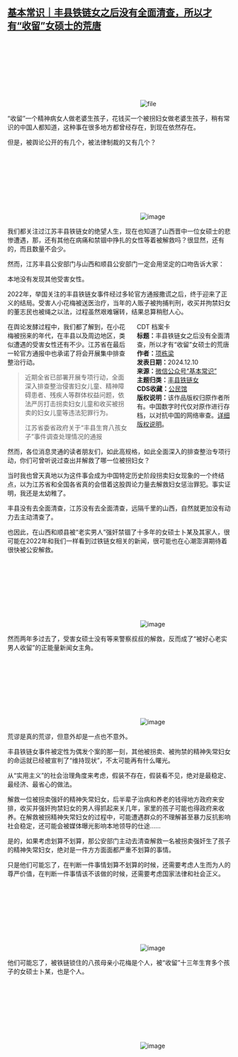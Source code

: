 <!--1733831197000-->
[基本常识｜丰县铁链女之后没有全面清查，所以才有“收留”女硕士的荒唐](https://chinadigitaltimes.net/chinese/713821.html)
------

<p><img decoding="async" src="data:image/svg+xml,%3Csvg%20xmlns='http://www.w3.org/2000/svg'%20viewBox='0%200%200%200'%3E%3C/svg%3E" alt="file" data-lazy-src="https://chinadigitaltimes.net/chinese/files/2024/12/image-1733831016252.png"><noscript><img decoding="async" src="https://chinadigitaltimes.net/chinese/files/2024/12/image-1733831016252.png" alt="file"></noscript></p><p>“收留”一个精神病女人做老婆生孩子，花钱买一个被拐妇女做老婆生孩子，稍有常识的中国人都知道，这种事在很多地方都曾经存在，到现在依然存在。</p><p>但是，被舆论公开的有几个，被法律制裁的又有几个？</p><p><img decoding="async" src="data:image/svg+xml,%3Csvg%20xmlns='http://www.w3.org/2000/svg'%20viewBox='0%200%200%200'%3E%3C/svg%3E" alt="image" data-lazy-src="https://chinadigitaltimes.net/chinese/files/2024/12/post-713821-675829591f0d4."><noscript><img decoding="async" src="https://chinadigitaltimes.net/chinese/files/2024/12/post-713821-675829591f0d4." alt="image"></noscript></p><p>我们都关注过江苏丰县铁链女的绝望人生，现在也知道了山西晋中一位女硕士的悲惨遭遇，那，还有其他在病痛和禁锢中挣扎的女性等着被解救吗？很显然，还有的，而且数量不会少。</p><p>然而，江苏丰县公安部门与山西和顺县公安部门一定会用坚定的口吻告诉大家：</p><p>本地没有发现其他受害女性。</p><p>2022年，举国关注的丰县铁链女事件经过多轮官方通报撒谎之后，终于迎来了正义的结局。受害人小花梅被送医治疗，当年的人贩子被拘捕判刑，收买并拘禁妇女的董志民也被绳之以法，过程虽然艰难辗转，结果总算稍慰人心。</p><div style="width:42%;float:right;padding-left:20px"><div class="su-spoiler su-spoiler-style-fancy su-spoiler-icon-chevron-circle" data-scroll-offset="0" data-anchor-in-url="no"><div class="su-spoiler-title" tabindex="0" role="button"><span class="su-spoiler-icon"></span>CDT 档案卡</div><div class="su-spoiler-content su-u-clearfix su-u-trim"><strong>标题：</strong>丰县铁链女之后没有全面清查，所以才有“收留”女硕士的荒唐<br><strong>作者：</strong><a href="https://chinadigitaltimes.net/space/基本常识" target="_blank">项栋梁</a><br><strong>发表日期：</strong>2024.12.10<br><strong>来源：</strong><a href="https://web.archive.org/web/https://mp.weixin.qq.com/s/vL6SS4WMuMxjwpmwxCHLjw" target="_blank">微信公众号“基本常识”</a><br><strong>主题归类：</strong><a href="https://chinadigitaltimes.net/space/铁链女" target="_blank">丰县铁链女</a><br><strong>CDS收藏：</strong><a href="https://chinadigitaltimes.net/space/%E5%85%AC%E6%B0%91%E9%A6%86" target="_blank" rel="noopener">公民馆</a><br><strong>版权说明：</strong>该作品版权归原作者所有。中国数字时代仅对原作进行存档，以对抗中国的网络审查。<a href="https://chinadigitaltimes.net/chinese/copyright">详细版权说明</a>。</div></div></div><p>在舆论发酵过程中，我们都了解到，在小花梅被拐来的年代，在丰县以及周边地区，类似遭遇的受害女性还有不少。江苏省在最后一轮官方通报中也承诺了将会开展集中排查整治行动。</p><blockquote><p>近期全省已部署开展专项行动，全面深入排查整治侵害妇女儿童、精神障碍患者、残疾人等群体权益问题，依法严厉打击拐卖妇女儿童和收买被拐卖的妇女儿童等违法犯罪行为。</p><p>江苏省委省政府关于“丰县生育八孩女子”事件调查处理情况的通报</p></blockquote><p>然而，各位消息灵通的读者朋友们，如此高规格，如此全面深入的排查整治专项行动，你们可曾听说过查出并解救了哪一位被拐妇女？</p><p>当时我也曾天真地以为这件事会成为中国特定历史阶段拐卖妇女现象的一个终结点，以为江苏省和全国各省真的会借着这股舆论力量去解救妇女惩治罪犯。事实证明，我还是太幼稚了。</p><p>丰县没有去全面清查，江苏没有去全面清查，远隔千里的山西，自然就更加没有动力去主动清查了。</p><p>也因此，在山西和顺县被“老实男人”强奸禁锢了十多年的女硕士卜某及其家人，很可能在2022年和我们一样看到过铁链女相关的新闻，很可能也在心潮澎湃期待着很快被公安解救。</p><p><img decoding="async" src="data:image/svg+xml,%3Csvg%20xmlns='http://www.w3.org/2000/svg'%20viewBox='0%200%200%200'%3E%3C/svg%3E" alt="image" data-lazy-src="https://chinadigitaltimes.net/chinese/files/2024/12/post-713821-675829592be84."><noscript><img decoding="async" src="https://chinadigitaltimes.net/chinese/files/2024/12/post-713821-675829592be84." alt="image"></noscript></p><p>然而两年多过去了，受害女硕士没有等来警察叔叔的解救，反而成了“被好心老实男人收留”的正能量新闻女主角。</p><p><img decoding="async" src="data:image/svg+xml,%3Csvg%20xmlns='http://www.w3.org/2000/svg'%20viewBox='0%200%200%200'%3E%3C/svg%3E" alt="image" data-lazy-src="https://chinadigitaltimes.net/chinese/files/2024/12/post-713821-67582959358a9."><noscript><img decoding="async" src="https://chinadigitaltimes.net/chinese/files/2024/12/post-713821-67582959358a9." alt="image"></noscript></p><p>荒谬是真的荒谬，但意外却是一点也不意外。</p><p>丰县铁链女事件被定性为偶发个案的那一刻，其他被拐卖、被拘禁的精神失常妇女的命运就已经被宣判了“维持现状”，不太可能再有什么曙光。</p><p>从“实用主义”的社会治理角度来考虑，假装不存在，假装看不见，绝对是最稳定、最经济、最省心的做法。</p><p>解救一位被拐卖强奸的精神失常妇女，后半辈子治病和养老的钱得地方政府来安排，收买并强奸拘禁妇女的男人得抓起来关几年，家里的孩子可能也得政府来收养。在解救被拐精神失常妇女的过程中，可能遭遇群众的不理解甚至暴力反抗影响社会稳定，还可能会被媒体曝光影响本地领导的仕途……</p><p>是的，如果考虑划算不划算，那公安部门主动去清查解救一名被拐卖强奸生了孩子的精神失常妇女，绝对是一件方方面面都严重不划算的事情。</p><p>只是他们可能忘了，在判断一件事情划算不划算的时候，还需要考虑人生而为人的尊严价值，在判断一件事情该不该做的时候，还需要考虑国家法律和社会正义。</p><p><img decoding="async" src="data:image/svg+xml,%3Csvg%20xmlns='http://www.w3.org/2000/svg'%20viewBox='0%200%200%200'%3E%3C/svg%3E" alt="image" data-lazy-src="https://chinadigitaltimes.net/chinese/files/2024/12/post-713821-675829593d01b."><noscript><img decoding="async" src="https://chinadigitaltimes.net/chinese/files/2024/12/post-713821-675829593d01b." alt="image"></noscript></p><p>他们可能忘了，被铁链锁住的八孩母亲小花梅是个人，被“收留”十三年生育多个孩子的女硕士卜某，也是个人。</p><p><img decoding="async" src="data:image/svg+xml,%3Csvg%20xmlns='http://www.w3.org/2000/svg'%20viewBox='0%200%200%200'%3E%3C/svg%3E" alt="image" data-lazy-src="https://chinadigitaltimes.net/chinese/files/2024/12/post-713821-67582959475fb."><noscript><img decoding="async" src="https://chinadigitaltimes.net/chinese/files/2024/12/post-713821-67582959475fb." alt="image"></noscript></p><div class="addtoany_share_save_container addtoany_content addtoany_content_bottom"><div class="a2a_kit a2a_kit_size_32 addtoany_list" data-a2a-url="https://chinadigitaltimes.net/chinese/713821.html" data-a2a-title="基本常识｜丰县铁链女之后没有全面清查，所以才有“收留”女硕士的荒唐"><a class="a2a_button_facebook" href="https://www.addtoany.com/add_to/facebook?linkurl=https%3A%2F%2Fchinadigitaltimes.net%2Fchinese%2F713821.html&amp;linkname=%E5%9F%BA%E6%9C%AC%E5%B8%B8%E8%AF%86%EF%BD%9C%E4%B8%B0%E5%8E%BF%E9%93%81%E9%93%BE%E5%A5%B3%E4%B9%8B%E5%90%8E%E6%B2%A1%E6%9C%89%E5%85%A8%E9%9D%A2%E6%B8%85%E6%9F%A5%EF%BC%8C%E6%89%80%E4%BB%A5%E6%89%8D%E6%9C%89%E2%80%9C%E6%94%B6%E7%95%99%E2%80%9D%E5%A5%B3%E7%A1%95%E5%A3%AB%E7%9A%84%E8%8D%92%E5%94%90" title="Facebook" rel="nofollow noopener" target="_blank"></a><a class="a2a_button_twitter" href="https://www.addtoany.com/add_to/twitter?linkurl=https%3A%2F%2Fchinadigitaltimes.net%2Fchinese%2F713821.html&amp;linkname=%E5%9F%BA%E6%9C%AC%E5%B8%B8%E8%AF%86%EF%BD%9C%E4%B8%B0%E5%8E%BF%E9%93%81%E9%93%BE%E5%A5%B3%E4%B9%8B%E5%90%8E%E6%B2%A1%E6%9C%89%E5%85%A8%E9%9D%A2%E6%B8%85%E6%9F%A5%EF%BC%8C%E6%89%80%E4%BB%A5%E6%89%8D%E6%9C%89%E2%80%9C%E6%94%B6%E7%95%99%E2%80%9D%E5%A5%B3%E7%A1%95%E5%A3%AB%E7%9A%84%E8%8D%92%E5%94%90" title="Twitter" rel="nofollow noopener" target="_blank"></a><a class="a2a_button_telegram" href="https://www.addtoany.com/add_to/telegram?linkurl=https%3A%2F%2Fchinadigitaltimes.net%2Fchinese%2F713821.html&amp;linkname=%E5%9F%BA%E6%9C%AC%E5%B8%B8%E8%AF%86%EF%BD%9C%E4%B8%B0%E5%8E%BF%E9%93%81%E9%93%BE%E5%A5%B3%E4%B9%8B%E5%90%8E%E6%B2%A1%E6%9C%89%E5%85%A8%E9%9D%A2%E6%B8%85%E6%9F%A5%EF%BC%8C%E6%89%80%E4%BB%A5%E6%89%8D%E6%9C%89%E2%80%9C%E6%94%B6%E7%95%99%E2%80%9D%E5%A5%B3%E7%A1%95%E5%A3%AB%E7%9A%84%E8%8D%92%E5%94%90" title="Telegram" rel="nofollow noopener" target="_blank"></a><a class="a2a_button_reddit" href="https://www.addtoany.com/add_to/reddit?linkurl=https%3A%2F%2Fchinadigitaltimes.net%2Fchinese%2F713821.html&amp;linkname=%E5%9F%BA%E6%9C%AC%E5%B8%B8%E8%AF%86%EF%BD%9C%E4%B8%B0%E5%8E%BF%E9%93%81%E9%93%BE%E5%A5%B3%E4%B9%8B%E5%90%8E%E6%B2%A1%E6%9C%89%E5%85%A8%E9%9D%A2%E6%B8%85%E6%9F%A5%EF%BC%8C%E6%89%80%E4%BB%A5%E6%89%8D%E6%9C%89%E2%80%9C%E6%94%B6%E7%95%99%E2%80%9D%E5%A5%B3%E7%A1%95%E5%A3%AB%E7%9A%84%E8%8D%92%E5%94%90" title="Reddit" rel="nofollow noopener" target="_blank"></a><a class="a2a_button_whatsapp" href="https://www.addtoany.com/add_to/whatsapp?linkurl=https%3A%2F%2Fchinadigitaltimes.net%2Fchinese%2F713821.html&amp;linkname=%E5%9F%BA%E6%9C%AC%E5%B8%B8%E8%AF%86%EF%BD%9C%E4%B8%B0%E5%8E%BF%E9%93%81%E9%93%BE%E5%A5%B3%E4%B9%8B%E5%90%8E%E6%B2%A1%E6%9C%89%E5%85%A8%E9%9D%A2%E6%B8%85%E6%9F%A5%EF%BC%8C%E6%89%80%E4%BB%A5%E6%89%8D%E6%9C%89%E2%80%9C%E6%94%B6%E7%95%99%E2%80%9D%E5%A5%B3%E7%A1%95%E5%A3%AB%E7%9A%84%E8%8D%92%E5%94%90" title="WhatsApp" rel="nofollow noopener" target="_blank"></a><a class="a2a_button_email" href="https://www.addtoany.com/add_to/email?linkurl=https%3A%2F%2Fchinadigitaltimes.net%2Fchinese%2F713821.html&amp;linkname=%E5%9F%BA%E6%9C%AC%E5%B8%B8%E8%AF%86%EF%BD%9C%E4%B8%B0%E5%8E%BF%E9%93%81%E9%93%BE%E5%A5%B3%E4%B9%8B%E5%90%8E%E6%B2%A1%E6%9C%89%E5%85%A8%E9%9D%A2%E6%B8%85%E6%9F%A5%EF%BC%8C%E6%89%80%E4%BB%A5%E6%89%8D%E6%9C%89%E2%80%9C%E6%94%B6%E7%95%99%E2%80%9D%E5%A5%B3%E7%A1%95%E5%A3%AB%E7%9A%84%E8%8D%92%E5%94%90" title="Email" rel="nofollow noopener" target="_blank"></a><a class="a2a_button_copy_link" href="https://www.addtoany.com/add_to/copy_link?linkurl=https%3A%2F%2Fchinadigitaltimes.net%2Fchinese%2F713821.html&amp;linkname=%E5%9F%BA%E6%9C%AC%E5%B8%B8%E8%AF%86%EF%BD%9C%E4%B8%B0%E5%8E%BF%E9%93%81%E9%93%BE%E5%A5%B3%E4%B9%8B%E5%90%8E%E6%B2%A1%E6%9C%89%E5%85%A8%E9%9D%A2%E6%B8%85%E6%9F%A5%EF%BC%8C%E6%89%80%E4%BB%A5%E6%89%8D%E6%9C%89%E2%80%9C%E6%94%B6%E7%95%99%E2%80%9D%E5%A5%B3%E7%A1%95%E5%A3%AB%E7%9A%84%E8%8D%92%E5%94%90" title="Copy Link" rel="nofollow noopener" target="_blank"></a><a class="a2a_dd addtoany_share_save addtoany_share" href="https://www.addtoany.com/share"></a></div></div>
